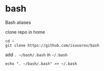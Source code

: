 # bash
Bash aliases

clone repo in home
```
cd ~
git clone https://github.com/isuvorov/bash
```

add `. ~/bash/.bash` in `~/.bash`

```
echo ". ~/bash/.bash" >> ~/.bash
```
